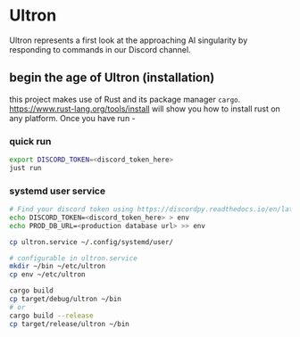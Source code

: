 # Ultron

Ultron represents a first look at the approaching AI singularity
by responding to commands in our Discord channel.

## begin the age of Ultron (installation)

this project makes use of Rust and its package manager `cargo`. https://www.rust-lang.org/tools/install will show you how to install rust on any platform. Once you have run - 

### quick run

``` sh
export DISCORD_TOKEN=<discord_token_here>
just run
```

### systemd user service

```sh
# Find your discord token using https://discordpy.readthedocs.io/en/latest/discord.html
echo DISCORD_TOKEN=<discord_token_here> > env
echo PROD_DB_URL=<production database url> >> env

cp ultron.service ~/.config/systemd/user/

# configurable in ultron.service
mkdir ~/bin ~/etc/ultron
cp env ~/etc/ultron

cargo build
cp target/debug/ultron ~/bin
# or
cargo build --release
cp target/release/ultron ~/bin
